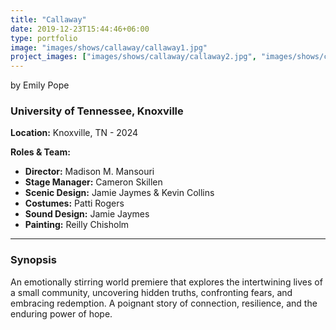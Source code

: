 ```yaml
---
title: "Callaway"
date: 2019-12-23T15:44:46+06:00
type: portfolio
image: "images/shows/callaway/callaway1.jpg"
project_images: ["images/shows/callaway/callaway2.jpg", "images/shows/callaway/callaway3.jpg"]
---
```


by Emily Pope

### University of Tennessee, Knoxville
**Location:** Knoxville, TN - 2024  

**Roles & Team:**  
- **Director:** Madison M. Mansouri  
- **Stage Manager:** Cameron Skillen  
- **Scenic Design:** Jamie Jaymes & Kevin Collins  
- **Costumes:** Patti Rogers  
- **Sound Design:** Jamie Jaymes  
- **Painting:** Reilly Chisholm  

---

### Synopsis
An emotionally stirring world premiere that explores the intertwining lives of a small community, uncovering hidden truths, confronting fears, and embracing redemption. A poignant story of connection, resilience, and the enduring power of hope.
